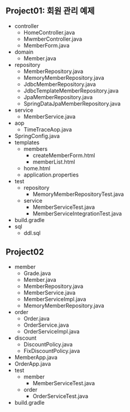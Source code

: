 ## Project01: 회원 관리 예제

- controller
  - HomeController.java
  - MwmberController.java
  - MemberForm.java
- domain
  - Member.java
- repository
  - MemberRepository.java
  - MemoryMemberRepository.java
  - JdbcMemberRepository.java
  - JdbcTemplateMemberRepository.java
  - JpaMemberRepository.java
  - SpringDataJpaMemberRepository.java
- service
  - MemberService.java
- aop
  - TimeTraceAop.java
- SpringConfig.java
- templates
  - members
    - createMemberForm.html
    - memberList.html
  - home.html
  - application.properties
- test
  - repository
    - MemoryMemberRepositoryTest.java
  - service
    - MemberServiceTest.java
    - MemberServiceIntegrationTest.java
- build.gradle
- sql
  - ddl.sql

## Project02

- member
  - Grade.java
  - Member.java
  - MemberRepository.java
  - MemberService.java
  - MemberServiceImpl.java
  - MemoryMemberRepository.java
- order
  - Order.java
  - OrderService.java
  - OrderServiceImpl.java
- discount
  - DiscountPolicy.java
  - FixDiscountPolicy.java
- MemberApp.java
- OrderApp.java
- test
  - member
    - MemberServiceTest.java
  - order
    - OrderServiceTest.java
- build.gradle
